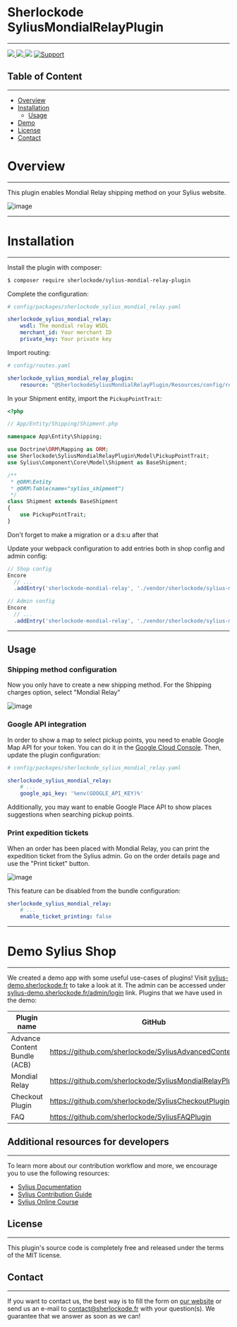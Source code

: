 # Sherlockode SyliusMondialRelayPlugin

----

[ ![](https://img.shields.io/packagist/l/sherlockode/sylius-mondial-relay-plugin) ](https://packagist.org/packages/sherlockode/sylius-mondial-relay-plugin "License")
[ ![](https://img.shields.io/packagist/v/sherlockode/sylius-mondial-relay-plugin) ](https://packagist.org/packages/sherlockode/sylius-mondial-relay-plugin "Version")
[ ![](https://poser.pugx.org/sherlockode/sylius-mondial-relay-plugin/downloads)](https://packagist.org/packages/sherlockode/sylius-mondial-relay-plugin "Total Downloads")
[ ![Support](https://img.shields.io/badge/support-contact%20author-blue])](https://www.sherlockode.fr/contactez-nous/?utm_source=github&utm_medium=referral&utm_campaign=plugins_mondial_relay)


## Table of Content

***

* [Overview](#overview)
* [Installation](#installation)
    * [Usage](#usage)
* [Demo](#demo-sylius-shop)
* [License](#license)
* [Contact](#contact)

# Overview

----
This plugin enables Mondial Relay shipping method on your Sylius website.

![image](https://user-images.githubusercontent.com/12657400/222396640-ecdf3c1d-7532-4ee9-85d7-44bdf628936c.png)

----

# Installation

----
Install the plugin with composer:

```bash
$ composer require sherlockode/sylius-mondial-relay-plugin
```

Complete the configuration:

```yaml
# config/packages/sherlockode_sylius_mondial_relay.yaml

sherlockode_sylius_mondial_relay:
    wsdl: The mondial relay WSDL
    merchant_id: Your merchant ID
    private_key: Your private key
```

Import routing:

```yaml
# config/routes.yaml

sherlockode_sylius_mondial_relay_plugin:
    resource: "@SherlockodeSyliusMondialRelayPlugin/Resources/config/routing.xml"
```

In your Shipment entity, import the `PickupPointTrait`:

```php
<?php

// App/Entity/Shipping/Shipment.php

namespace App\Entity\Shipping;

use Doctrine\ORM\Mapping as ORM;
use Sherlockode\SyliusMondialRelayPlugin\Model\PickupPointTrait;
use Sylius\Component\Core\Model\Shipment as BaseShipment;

/**
 * @ORM\Entity
 * @ORM\Table(name="sylius_shipment")
 */
class Shipment extends BaseShipment
{
    use PickupPointTrait;
}
```

Don't forget to make a migration or a d:s:u after that

Update your webpack configuration to add entries both in shop config and admin config:
```js
// Shop config
Encore
  // ...
  .addEntry('sherlockode-mondial-relay', './vendor/sherlockode/sylius-mondial-relay-plugin/src/Resources/public/js/entry.js')

// Admin config
Encore
  // ...
  .addEntry('sherlockode-mondial-relay', './vendor/sherlockode/sylius-mondial-relay-plugin/src/Resources/public/js/admin.js')
```

----

## Usage

### Shipping method configuration

Now you only have to create a new shipping method.
For the Shipping charges option, select "Mondial Relay"

![image](https://user-images.githubusercontent.com/12657400/222396964-61c3871c-247b-454c-92f4-c1a8e3d13c42.png)

### Google API integration

In order to show a map to select pickup points, you need to enable Google Map API for your token.
You can do it in the [Google Cloud Console](https://console.cloud.google.com).
Then, update the plugin configuration:

```yaml
# config/packages/sherlockode_sylius_mondial_relay.yaml

sherlockode_sylius_mondial_relay:
    # ...
    google_api_key: '%env(GOOGLE_API_KEY)%'
```

Additionally, you may want to enable Google Place API to show places suggestions when searching pickup points. 

### Print expedition tickets

When an order has been placed with Mondial Relay, you can print the expedition ticket from the Sylius admin.
Go on the order details page and use the "Print ticket" button. 

![image](https://user-images.githubusercontent.com/12657400/222398571-bdc7072a-b0ee-483e-9db0-19526983f0da.png)

This feature can be disabled from the bundle configuration:

```yaml
sherlockode_sylius_mondial_relay:
    # ...
    enable_ticket_printing: false
```

----

# Demo Sylius Shop

---

We created a demo app with some useful use-cases of plugins!
Visit [sylius-demo.sherlockode.fr](https://sylius-demo.sherlockode.fr/) to take a look at it. The admin can be accessed under
[sylius-demo.sherlockode.fr/admin/login](https://sylius-demo.sherlockode.fr/admin/login) link.
Plugins that we have used in the demo:

| Plugin name                  | GitHub                                                     | Sylius' Store |
|------------------------------|------------------------------------------------------------|---------------|
| Advance Content Bundle (ACB) | https://github.com/sherlockode/SyliusAdvancedContentPlugin | -             |
| Mondial Relay                | https://github.com/sherlockode/SyliusMondialRelayPlugin    | -             |
| Checkout Plugin              | https://github.com/sherlockode/SyliusCheckoutPlugin        | -             |
| FAQ                          | https://github.com/sherlockode/SyliusFAQPlugin             | -             |

## Additional resources for developers

---
To learn more about our contribution workflow and more, we encourage you to use the following resources:
* [Sylius Documentation](https://docs.sylius.com/en/latest/)
* [Sylius Contribution Guide](https://docs.sylius.com/en/latest/contributing/)
* [Sylius Online Course](https://sylius.com/online-course/)

## License

---

This plugin's source code is completely free and released under the terms of the MIT license.

[//]: # (These are reference links used in the body of this note and get stripped out when the markdown processor does its job. There is no need to format nicely because it shouldn't be seen.)

## Contact

---
If you want to contact us, the best way is to fill the form on [our website](https://www.sherlockode.fr/contactez-nous/?utm_source=github&utm_medium=referral&utm_campaign=plugins_mondial_relay) or send us an e-mail to contact@sherlockode.fr with your question(s). We guarantee that we answer as soon as we can!
